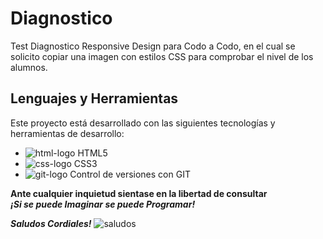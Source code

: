 # Diagnostico
Test Diagnostico Responsive Design para Codo a Codo, en el cual se solicito copiar una imagen con estilos CSS para comprobar el nivel de los alumnos.

## Lenguajes y Herramientas ##

Este proyecto está desarrollado con las siguientes tecnologías y herramientas de desarrollo:
- ![html-logo](https://img.icons8.com/color/25/000000/html-5--v1.png) HTML5
- ![css-logo](https://img.icons8.com/color/25/000000/css3.png) CSS3
- ![git-logo](https://img.icons8.com/color/25/000000/git.png) Control de versiones con GIT

**Ante cualquier inquietud sientase en la libertad de consultar**<br>
**_¡Si se puede Imaginar se puede Programar!_**

**_Saludos Cordiales!_** 
![saludos](https://img.icons8.com/ios/20/star-trek-gesture.png)
